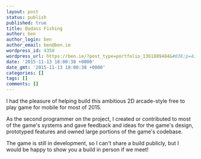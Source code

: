 ```yaml
---
layout: post
status: publish
published: true
title: Badass Fishing
author: ben
author_login: ben
author_email: ben@ben.ie
wordpress_id: 4358
wordpress_url: https://ben.ie/?post_type=portfolio_1361889484&#038;p=4358
date: '2015-11-13 18:00:38 +0000'
date_gmt: '2015-11-13 18:00:38 +0000'
categories: []
tags: []
comments: []
---
```

<p>I had the pleasure of helping build this ambitious 2D arcade-style free to play game for mobile for most of 2015.</p>
<p>As the second programmer on the project, I created or contributed to most of the game's systems and gave feedback and ideas for the game's design, prototyped features and owned large portions of the game's codebase.</p>
<p>The game is still in development, so I can't share a build publicly, but I would be happy to show you a build in person if we meet!</p>
